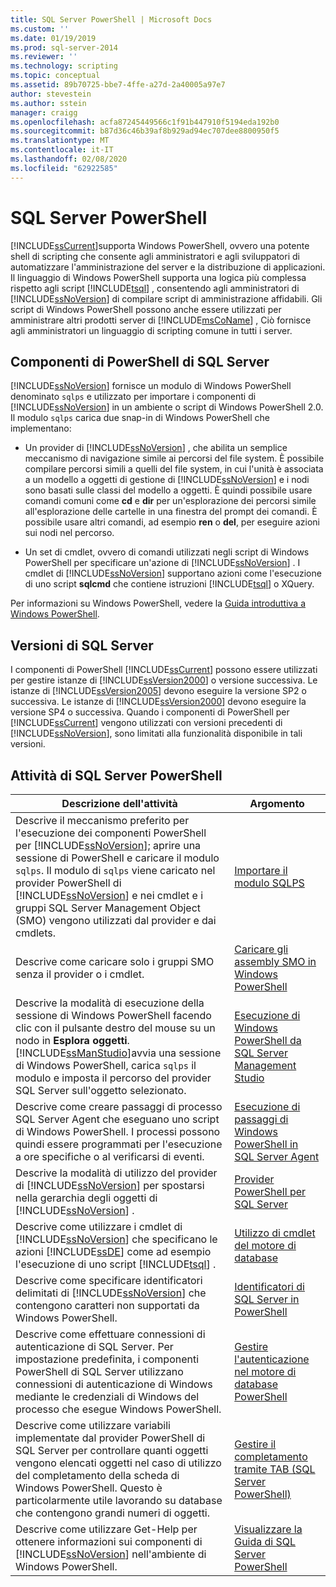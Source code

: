 ```yaml
---
title: SQL Server PowerShell | Microsoft Docs
ms.custom: ''
ms.date: 01/19/2019
ms.prod: sql-server-2014
ms.reviewer: ''
ms.technology: scripting
ms.topic: conceptual
ms.assetid: 89b70725-bbe7-4ffe-a27d-2a40005a97e7
author: stevestein
ms.author: sstein
manager: craigg
ms.openlocfilehash: acfa87245449566c1f91b447910f5194eda192b0
ms.sourcegitcommit: b87d36c46b39af8b929ad94ec707dee8800950f5
ms.translationtype: MT
ms.contentlocale: it-IT
ms.lasthandoff: 02/08/2020
ms.locfileid: "62922585"
---
```

# <a name="sql-server-powershell"></a>SQL Server PowerShell
  [!INCLUDE[ssCurrent](../includes/sscurrent-md.md)]supporta Windows PowerShell, ovvero una potente shell di scripting che consente agli amministratori e agli sviluppatori di automatizzare l'amministrazione del server e la distribuzione di applicazioni. Il linguaggio di Windows PowerShell supporta una logica più complessa rispetto agli script [!INCLUDE[tsql](../includes/tsql-md.md)] , consentendo agli amministratori di [!INCLUDE[ssNoVersion](../includes/ssnoversion-md.md)] di compilare script di amministrazione affidabili. Gli script di Windows PowerShell possono anche essere utilizzati per amministrare altri prodotti server di [!INCLUDE[msCoName](../includes/msconame-md.md)] , Ciò fornisce agli amministratori un linguaggio di scripting comune in tutti i server.  
  
## <a name="sql-server-powershell-components"></a>Componenti di PowerShell di SQL Server  
 
  [!INCLUDE[ssNoVersion](../includes/ssnoversion-md.md)] fornisce un modulo di Windows PowerShell denominato `sqlps` e utilizzato per importare i componenti di [!INCLUDE[ssNoVersion](../includes/ssnoversion-md.md)] in un ambiente o script di Windows PowerShell 2.0. Il modulo `sqlps` carica due snap-in di Windows PowerShell che implementano:  
  
-   Un provider di [!INCLUDE[ssNoVersion](../includes/ssnoversion-md.md)] , che abilita un semplice meccanismo di navigazione simile ai percorsi del file system. È possibile compilare percorsi simili a quelli del file system, in cui l'unità è associata a un modello a oggetti di gestione di [!INCLUDE[ssNoVersion](../includes/ssnoversion-md.md)] e i nodi sono basati sulle classi del modello a oggetti. È quindi possibile usare comandi comuni come **cd** e **dir** per un'esplorazione dei percorsi simile all'esplorazione delle cartelle in una finestra del prompt dei comandi. È possibile usare altri comandi, ad esempio **ren** o **del**, per eseguire azioni sui nodi nel percorso.  
  
-   Un set di cmdlet, ovvero di comandi utilizzati negli script di Windows PowerShell per specificare un'azione di [!INCLUDE[ssNoVersion](../includes/ssnoversion-md.md)] . I cmdlet di [!INCLUDE[ssNoVersion](../includes/ssnoversion-md.md)] supportano azioni come l'esecuzione di uno script **sqlcmd** che contiene istruzioni [!INCLUDE[tsql](../includes/tsql-md.md)] o XQuery.  
  
 Per informazioni su Windows PowerShell, vedere la [Guida introduttiva a Windows PowerShell](https://msdn.microsoft.com/library/hh857337.aspx).  
  
## <a name="sql-server-versions"></a>Versioni di SQL Server  
 I componenti di PowerShell [!INCLUDE[ssCurrent](../includes/sscurrent-md.md)] possono essere utilizzati per gestire istanze di [!INCLUDE[ssVersion2000](../includes/ssversion2000-md.md)] o versione successiva. Le istanze di [!INCLUDE[ssVersion2005](../includes/ssversion2005-md.md)] devono eseguire la versione SP2 o successiva. Le istanze di [!INCLUDE[ssVersion2000](../includes/ssversion2000-md.md)] devono eseguire la versione SP4 o successiva. Quando i componenti di PowerShell per [!INCLUDE[ssCurrent](../includes/sscurrent-md.md)] vengono utilizzati con versioni precedenti di [!INCLUDE[ssNoVersion](../includes/ssnoversion-md.md)], sono limitati alla funzionalità disponibile in tali versioni.  
  
## <a name="sql-server-powershell-tasks"></a>Attività di SQL Server PowerShell  
  
|Descrizione dell'attività|Argomento|  
|----------------------|-----------|  
|Descrive il meccanismo preferito per l'esecuzione dei componenti PowerShell per [!INCLUDE[ssNoVersion](../includes/ssnoversion-md.md)]; aprire una sessione di PowerShell e caricare il modulo `sqlps`. Il modulo di `sqlps` viene caricato nel provider PowerShell di [!INCLUDE[ssNoVersion](../includes/ssnoversion-md.md)] e nei cmdlet e i gruppi SQL Server Management Object (SMO) vengono utilizzati dal provider e dai cmdlets.|[Importare il modulo SQLPS](../database-engine/import-the-sqlps-module.md)|  
|Descrive come caricare solo i gruppi SMO senza il provider o i cmdlet.|[Caricare gli assembly SMO in Windows PowerShell](load-the-smo-assemblies-in-windows-powershell.md)|  
|Descrive la modalità di esecuzione della sessione di Windows PowerShell facendo clic con il pulsante destro del mouse su un nodo in **Esplora oggetti**. [!INCLUDE[ssManStudio](../includes/ssmanstudio-md.md)]avvia una sessione di Windows PowerShell, carica `sqlps` il modulo e imposta il percorso del provider SQL Server sull'oggetto selezionato.|[Esecuzione di Windows PowerShell da SQL Server Management Studio](run-windows-powershell-from-sql-server-management-studio.md)|  
|Descrive come creare passaggi di processo SQL Server Agent che eseguano uno script di Windows PowerShell. I processi possono quindi essere programmati per l'esecuzione a ore specifiche o al verificarsi di eventi.|[Esecuzione di passaggi di Windows PowerShell in SQL Server Agent](run-windows-powershell-steps-in-sql-server-agent.md)|  
|Descrive la modalità di utilizzo del provider di [!INCLUDE[ssNoVersion](../includes/ssnoversion-md.md)] per spostarsi nella gerarchia degli oggetti di [!INCLUDE[ssNoVersion](../includes/ssnoversion-md.md)] .|[Provider PowerShell per SQL Server](sql-server-powershell-provider.md)|  
|Descrive come utilizzare i cmdlet di [!INCLUDE[ssNoVersion](../includes/ssnoversion-md.md)] che specificano le azioni [!INCLUDE[ssDE](../includes/ssde-md.md)] come ad esempio l'esecuzione di uno script [!INCLUDE[tsql](../includes/tsql-md.md)] .|[Utilizzo di cmdlet del motore di database](../database-engine/use-the-database-engine-cmdlets.md)|  
|Descrive come specificare identificatori delimitati di [!INCLUDE[ssNoVersion](../includes/ssnoversion-md.md)] che contengono caratteri non supportati da Windows PowerShell.|[Identificatori di SQL Server in PowerShell](sql-server-identifiers-in-powershell.md)|  
|Descrive come effettuare connessioni di autenticazione di SQL Server. Per impostazione predefinita, i componenti PowerShell di SQL Server utilizzano connessioni di autenticazione di Windows mediante le credenziali di Windows del processo che esegue Windows PowerShell.|[Gestire l'autenticazione nel motore di database PowerShell](manage-authentication-in-database-engine-powershell.md)|  
|Descrive come utilizzare variabili implementate dal provider PowerShell di SQL Server per controllare quanti oggetti vengono elencati oggetti nel caso di utilizzo del completamento della scheda di Windows PowerShell. Questo è particolarmente utile lavorando su database che contengono grandi numeri di oggetti.|[Gestire il completamento tramite TAB &#40;SQL Server PowerShell&#41;](manage-tab-completion-sql-server-powershell.md)|  
|Descrive come utilizzare Get-Help per ottenere informazioni sui componenti di [!INCLUDE[ssNoVersion](../includes/ssnoversion-md.md)] nell'ambiente di Windows PowerShell.|[Visualizzare la Guida di SQL Server PowerShell](../database-engine/get-help-sql-server-powershell.md)|  
  
  
